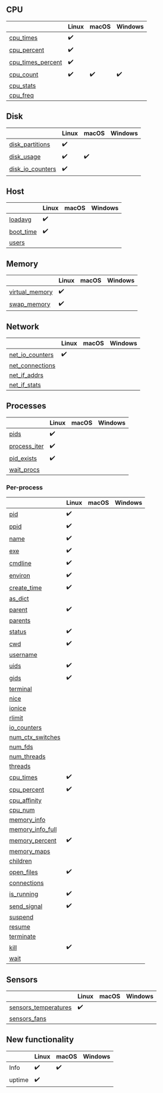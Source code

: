 ## CPU

|                                                                                        | Linux              | macOS              | Windows            |
|----------------------------------------------------------------------------------------|--------------------|--------------------|--------------------|
| [cpu_times](https://psutil.readthedocs.io/en/latest/#psutil.cpu_times)                 | :heavy_check_mark: |                    |                    |
| [cpu_percent](https://psutil.readthedocs.io/en/latest/#psutil.cpu_percent)             | :heavy_check_mark: |                    |                    |
| [cpu_times_percent](https://psutil.readthedocs.io/en/latest/#psutil.cpu_times_percent) | :heavy_check_mark: |                    |                    |
| [cpu_count](https://psutil.readthedocs.io/en/latest/#psutil.cpu_count)                 | :heavy_check_mark: | :heavy_check_mark: | :heavy_check_mark: |
| [cpu_stats](https://psutil.readthedocs.io/en/latest/#psutil.cpu_stats)                 |                    |                    |                    |
| [cpu_freq](https://psutil.readthedocs.io/en/latest/#psutil.cpu_freq)                   |                    |                    |                    |

## Disk

|                                                                                      | Linux              | macOS              | Windows |
|--------------------------------------------------------------------------------------|--------------------|--------------------|---------|
| [disk_partitions](https://psutil.readthedocs.io/en/latest/#psutil.disk_partitions)   | :heavy_check_mark: |                    |         |
| [disk_usage](https://psutil.readthedocs.io/en/latest/#psutil.disk_usage)             | :heavy_check_mark: | :heavy_check_mark: |         |
| [disk_io_counters](https://psutil.readthedocs.io/en/latest/#psutil.disk_io_counters) | :heavy_check_mark: |                    |         |

## Host

|                                                                                    | Linux              | macOS | Windows |
|------------------------------------------------------------------------------------|--------------------|-------|---------|
| [loadavg](https://psutil.readthedocs.io/en/latest/?badge=latest#psutil.getloadavg) | :heavy_check_mark: |       |         |
| [boot_time](https://psutil.readthedocs.io/en/latest/#psutil.boot_time)             | :heavy_check_mark: |       |         |
| [users](https://psutil.readthedocs.io/en/latest/#psutil.users)                     |                    |       |         |

## Memory

|                                                                                  | Linux              | macOS | Windows |
|----------------------------------------------------------------------------------|--------------------|-------|---------|
| [virtual_memory](https://psutil.readthedocs.io/en/latest/#psutil.virtual_memory) | :heavy_check_mark: |       |         |
| [swap_memory](https://psutil.readthedocs.io/en/latest/#psutil.swap_memory)       | :heavy_check_mark: |       |         |

## Network

|                                                                                    | Linux              | macOS | Windows |
|------------------------------------------------------------------------------------|--------------------|-------|---------|
| [net_io_counters](https://psutil.readthedocs.io/en/latest/#psutil.net_io_counters) | :heavy_check_mark: |       |         |
| [net_connections](https://psutil.readthedocs.io/en/latest/#psutil.net_connections) |                    |       |         |
| [net_if_addrs](https://psutil.readthedocs.io/en/latest/#psutil.net_if_addrs)       |                    |       |         |
| [net_if_stats](https://psutil.readthedocs.io/en/latest/#psutil.net_if_stats)       |                    |       |         |

## Processes

|                                                                              | Linux              | macOS | Windows |
|------------------------------------------------------------------------------|--------------------|-------|---------|
| [pids](https://psutil.readthedocs.io/en/latest/#psutil.pids)                 | :heavy_check_mark: |       |         |
| [process_iter](https://psutil.readthedocs.io/en/latest/#psutil.process_iter) | :heavy_check_mark: |       |         |
| [pid_exists](https://psutil.readthedocs.io/en/latest/#psutil.pid_exists)     | :heavy_check_mark: |       |         |
| [wait_procs](https://psutil.readthedocs.io/en/latest/#psutil.wait_procs)     |                    |       |         |

### Per-process

|                                                                                              | Linux              | macOS | Windows |
|----------------------------------------------------------------------------------------------|--------------------|-------|---------|
| [pid](https://psutil.readthedocs.io/en/latest/#psutil.Process.pid)                           | :heavy_check_mark: |       |         |
| [ppid](https://psutil.readthedocs.io/en/latest/#psutil.Process.ppid)                         | :heavy_check_mark: |       |         |
| [name](https://psutil.readthedocs.io/en/latest/#psutil.Process.name)                         | :heavy_check_mark: |       |         |
| [exe](https://psutil.readthedocs.io/en/latest/#psutil.Process.exe)                           | :heavy_check_mark: |       |         |
| [cmdline](https://psutil.readthedocs.io/en/latest/#psutil.Process.cmdline)                   | :heavy_check_mark: |       |         |
| [environ](https://psutil.readthedocs.io/en/latest/#psutil.Process.environ)                   | :heavy_check_mark: |       |         |
| [create_time](https://psutil.readthedocs.io/en/latest/#psutil.Process.create_time)           | :heavy_check_mark: |       |         |
| [as_dict](https://psutil.readthedocs.io/en/latest/#psutil.Process.as_dict)                   |                    |       |         |
| [parent](https://psutil.readthedocs.io/en/latest/#psutil.Process.parent)                     | :heavy_check_mark: |       |         |
| [parents](https://psutil.readthedocs.io/en/latest/#psutil.Process.parents)                   |                    |       |         |
| [status](https://psutil.readthedocs.io/en/latest/#psutil.Process.status)                     | :heavy_check_mark: |       |         |
| [cwd](https://psutil.readthedocs.io/en/latest/#psutil.Process.cwd)                           | :heavy_check_mark: |       |         |
| [username](https://psutil.readthedocs.io/en/latest/#psutil.Process.username)                 |                    |       |         |
| [uids](https://psutil.readthedocs.io/en/latest/#psutil.Process.uids)                         | :heavy_check_mark: |       |         |
| [gids](https://psutil.readthedocs.io/en/latest/#psutil.Process.gids)                         | :heavy_check_mark: |       |         |
| [terminal](https://psutil.readthedocs.io/en/latest/#psutil.Process.terminal)                 |                    |       |         |
| [nice](https://psutil.readthedocs.io/en/latest/#psutil.Process.nice)                         |                    |       |         |
| [ionice](https://psutil.readthedocs.io/en/latest/#psutil.Process.ionice)                     |                    |       |         |
| [rlimit](https://psutil.readthedocs.io/en/latest/#psutil.Process.rlimit)                     |                    |       |         |
| [io_counters](https://psutil.readthedocs.io/en/latest/#psutil.Process.io_counters)           |                    |       |         |
| [num_ctx_switches](https://psutil.readthedocs.io/en/latest/#psutil.Process.num_ctx_switches) |                    |       |         |
| [num_fds](https://psutil.readthedocs.io/en/latest/#psutil.Process.num_fds)                   |                    |       |         |
| [num_threads](https://psutil.readthedocs.io/en/latest/#psutil.Process.num_threads)           |                    |       |         |
| [threads](https://psutil.readthedocs.io/en/latest/#psutil.Process.threads)                   |                    |       |         |
| [cpu_times](https://psutil.readthedocs.io/en/latest/#psutil.Process.cpu_times)               | :heavy_check_mark: |       |         |
| [cpu_percent](https://psutil.readthedocs.io/en/latest/#psutil.Process.cpu_percent)           | :heavy_check_mark: |       |         |
| [cpu_affinity](https://psutil.readthedocs.io/en/latest/#psutil.Process.cpu_affinity)         |                    |       |         |
| [cpu_num](https://psutil.readthedocs.io/en/latest/#psutil.Process.cpu_num)                   |                    |       |         |
| [memory_info](https://psutil.readthedocs.io/en/latest/#psutil.Process.memory_info)           |                    |       |         |
| [memory_info_full](https://psutil.readthedocs.io/en/latest/#psutil.Process.memory_info_full) |                    |       |         |
| [memory_percent](https://psutil.readthedocs.io/en/latest/#psutil.Process.memory_percent)     | :heavy_check_mark: |       |         |
| [memory_maps](https://psutil.readthedocs.io/en/latest/#psutil.Process.memory_maps)           |                    |       |         |
| [children](https://psutil.readthedocs.io/en/latest/#psutil.Process.children)                 |                    |       |         |
| [open_files](https://psutil.readthedocs.io/en/latest/#psutil.Process.open_files)             | :heavy_check_mark: |       |         |
| [connections](https://psutil.readthedocs.io/en/latest/#psutil.Process.connections)           |                    |       |         |
| [is_running](https://psutil.readthedocs.io/en/latest/#psutil.Process.is_running)             | :heavy_check_mark: |       |         |
| [send_signal](https://psutil.readthedocs.io/en/latest/#psutil.Process.send_signal)           | :heavy_check_mark: |       |         |
| [suspend](https://psutil.readthedocs.io/en/latest/#psutil.Process.suspend)                   |                    |       |         |
| [resume](https://psutil.readthedocs.io/en/latest/#psutil.Process.resume)                     |                    |       |         |
| [terminate](https://psutil.readthedocs.io/en/latest/#psutil.Process.terminate)               |                    |       |         |
| [kill](https://psutil.readthedocs.io/en/latest/#psutil.Process.kill)                         | :heavy_check_mark: |       |         |
| [wait](https://psutil.readthedocs.io/en/latest/#psutil.Process.wait)                         |                    |       |         |

## Sensors

|                                                                                              | Linux              | macOS | Windows |
|----------------------------------------------------------------------------------------------|--------------------|-------|---------|
| [sensors_temperatures](https://psutil.readthedocs.io/en/latest/#psutil.sensors_temperatures) | :heavy_check_mark: |       |         |
| [sensors_fans](https://psutil.readthedocs.io/en/latest/#psutil.sensors_fans)                 |                    |       |         |

## New functionality

|        | Linux              | macOS              | Windows |
|--------|--------------------|--------------------|---------|
| Info   | :heavy_check_mark: | :heavy_check_mark: |         |
| uptime | :heavy_check_mark: |                    |         |
